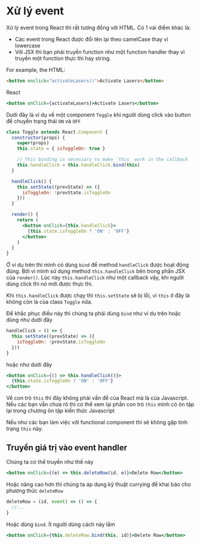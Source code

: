 # Xử lý event

Xử lý event trong React thì rất tương đồng với HTML. Có 1 vài điểm khác là:

- Các event trong React được đổi tên lại theo camelCase thay vì lowercase
- Với JSX thì bạn phải truyền function như một function handler thay vì truyền một function thực thi hay string.

For example, the HTML:

```html
<button onclick="activateLasers()">Activate Lasers</button>
```

React

```jsx
<button onClick={activateLasers}>Activate Lasers</button>
```

Dưới đây là ví dụ về một component `Toggle` khi người dùng click vào button để chuyển trạng thái `ON` và `OFF`

```jsx
class Toggle extends React.Component {
  constructor(props) {
    super(props)
    this.state = { isToggleOn: true }

    // This binding is necessary to make `this` work in the callback
    this.handleClick = this.handleClick.bind(this)
  }

  handleClick() {
    this.setState((prevState) => ({
      isToggleOn: !prevState.isToggleOn
    }))
  }

  render() {
    return (
      <button onClick={this.handleClick}>
        {this.state.isToggleOn ? 'ON' : 'OFF'}
      </button>
    )
  }
}
```

Ở ví dụ trên thì mình có dùng `bind` để method `handleClick` được hoạt động đúng. Bởi vì mình sử dụng method `this.handleClick` bên trong phần JSX của `render()`. Lúc này `this.handleClick` như một callback vậy, khi người dùng click thì nó mới được thực thi.

Khi `this.handleClick` được chạy thì `this.setState` sẽ bị lỗi, vì `this` ở đây là không còn là của class `Toggle` nữa.

Để khắc phục điều này thì chúng ta phải dùng `bind` như ví dụ trên hoặc dùng như dưới đây

```jsx
handleClick = () => {
  this.setState((prevState) => ({
    isToggleOn: !prevState.isToggleOn
  }))
}
```

hoặc như dưới đây

```jsx
<button onClick={() => this.handleClick()}>
  {this.state.isToggleOn ? 'ON' : 'OFF'}
</button>
```

Về con trỏ `this` thì đây không phải vấn đề của React mà là của Javascript. Nếu các bạn vẫn chưa rõ thì có thể xem lại phần con trỏ `this` mình có ôn tập lại trong chương ôn tập kiến thức Javascript

Nếu như các bạn làm việc với functional component thì sẽ không gặp tình trạng `this` này.

## Truyền giá trị vào event handler

Chúng ta có thể truyền như thế này

```jsx
<button onClick={(e) => this.deleteRow(id, e)}>Delete Row</button>
```

Hoặc nâng cao hơn thì chúng ta áp dụng kỹ thuật currying để khai báo cho phương thức `deleteRow`

```jsx
deleteRow = (id, event) => () => {
  //...
}
```

Hoặc dùng `bind`. Ít người dùng cách này lắm

```jsx
<button onClick={this.deleteRow.bind(this, id)}>Delete Row</button>
```
